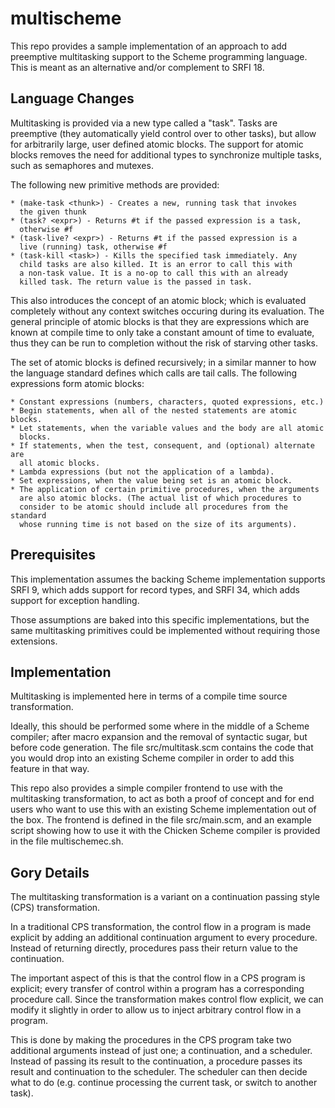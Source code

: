 multischeme
===========

This repo provides a sample implementation of an approach to add preemptive
multitasking support to the Scheme programming language. This is meant as an
alternative and/or complement to SRFI 18.

Language Changes
----------------

Multitasking is provided via a new type called a "task". Tasks are preemptive
(they automatically yield control over to other tasks), but allow for
arbitrarily large, user defined atomic blocks. The support for atomic blocks
removes the need for additional types to synchronize multiple tasks, such as
semaphores and mutexes.

The following new primitive methods are provided:

    * (make-task <thunk>) - Creates a new, running task that invokes
      the given thunk
    * (task? <expr>) - Returns #t if the passed expression is a task,
      otherwise #f
    * (task-live? <expr>) - Returns #t if the passed expression is a
      live (running) task, otherwise #f
    * (task-kill <task>) - Kills the specified task immediately. Any
      child tasks are also killed. It is an error to call this with
      a non-task value. It is a no-op to call this with an already
      killed task. The return value is the passed in task.

This also introduces the concept of an atomic block; which is evaluated
completely without any context switches occuring during its evaluation. The
general principle of atomic blocks is that they are expressions which are known
at compile time to only take a constant amount of time to evaluate, thus they
can be run to completion without the risk of starving other tasks.

The set of atomic blocks is defined recursively; in a similar manner to how the
language standard defines which calls are tail calls. The following expressions
form atomic blocks:

    * Constant expressions (numbers, characters, quoted expressions, etc.)
    * Begin statements, when all of the nested statements are atomic blocks.
    * Let statements, when the variable values and the body are all atomic
      blocks.
    * If statements, when the test, consequent, and (optional) alternate are
      all atomic blocks.
    * Lambda expressions (but not the application of a lambda).
    * Set expressions, when the value being set is an atomic block.
    * The application of certain primitive procedures, when the arguments
      are also atomic blocks. (The actual list of which procedures to
      consider to be atomic should include all procedures from the standard
      whose running time is not based on the size of its arguments).

Prerequisites
-------------

This implementation assumes the backing Scheme implementation supports
SRFI 9, which adds support for record types, and SRFI 34, which adds
support for exception handling.

Those assumptions are baked into this specific implementations, but the
same multitasking primitives could be implemented without requiring those
extensions.

Implementation
--------------

Multitasking is implemented here in terms of a compile time source
transformation.

Ideally, this should be performed some where in the middle
of a Scheme compiler; after macro expansion and the removal of syntactic
sugar, but before code generation. The file src/multitask.scm contains
the code that you would drop into an existing Scheme compiler in order
to add this feature in that way.

This repo also provides a simple compiler frontend to use with the
multitasking transformation, to act as both a proof of concept and for end
users who want to use this with an existing Scheme implementation out of
the box. The frontend is defined in the file src/main.scm, and an example
script showing how to use it with the Chicken Scheme compiler is provided
in the file multischemec.sh.

Gory Details
------------

The multitasking transformation is a variant on a continuation passing
style (CPS) transformation.

In a traditional CPS transformation, the control flow in a program is made
explicit by adding an additional continuation argument to every procedure.
Instead of returning directly, procedures pass their return value to the
continuation.

The important aspect of this is that the control flow in a CPS program is
explicit; every transfer of control within a program has a corresponding
procedure call. Since the transformation makes control flow explicit, we
can modify it slightly in order to allow us to inject arbitrary control
flow in a program.

This is done by making the procedures in the CPS program take two additional
arguments instead of just one; a continuation, and a scheduler. Instead of
passing its result to the continuation, a procedure passes its result and
continuation to the scheduler. The scheduler can then decide what to do
(e.g. continue processing the current task, or switch to another task).